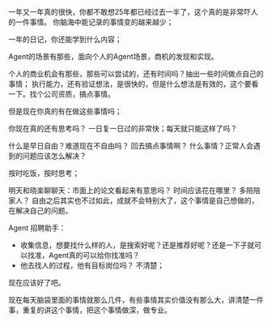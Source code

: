 一年又一年真的很快，你都不敢想25年都已经过去一半了，这个真的是非常吓人的一件事情。
你脑海中能记录的事情变的越来越少；

一年的日记，你还能学到什么内容；

Agent的场景有那些，面向个人的Agent场景，商机的发现和实现。

个人的商业机会有那些，那些可以尝试的，还有时间吗？抽出一些时间做点自己的事情；
执行能力，还有验证想法，是很快的，但是什么想法是有效的，这个要看一下。找个公司资质，搞点事情。

但是现在你真的有在做这些事情吗；

你现在真的还有思考吗？
一日复一日过的非常快；每天就只能这样了吗？

什么是早日自由？难道现在不自由吗？ 回去搞点事情啊？ 什么事情？正常人会遇到的问题应该怎么解决？

按时吃饭，按时思考；

明天和晓楽聊聊天：市面上的论文看起来有意思吗？ 时间应该花在哪里？ 多陪陪家人？ 自由之后其实也不过如此，成就不会特别大了，这个事情是自己想做的，在解决自己的问题。


Agent 招聘助手：
- 收集信息，想要找什么样的人，是搜索好呢？还是推荐好呢？还是一下子就可以找准，Agent真的可以给你找准吗？
- 他去找人的过程，他有目标岗位吗？ 不清楚；


现在应该好了吧。

现在每天脑袋里面的事情就那么几件，有些事情其实价值没有那么大，讲清楚一件事，重复的讲这个事情，把这个事情做深，做专业。



